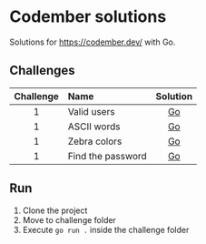 # Codember solutions

Solutions for <https://codember.dev/> with Go.

## Challenges

| Challenge | Name             | Solution                                                                         |
|:---:      |:---              |:---:                                                                             |
|1          |Valid users       |[Go](https://github.com/Patrick564/codember/blob/main/challenge01/challenge01.go) |
|1          |ASCII words       |[Go](https://github.com/Patrick564/codember/blob/main/challenge02/challenge02.go) |
|1          |Zebra colors      |[Go](https://github.com/Patrick564/codember/blob/main/challenge03/challenge03.go) |
|1          |Find the password |[Go](https://github.com/Patrick564/codember/blob/main/challenge04/challenge04.go) |

## Run

1. Clone the project
2. Move to challenge folder
3. Execute `go run .` inside the challenge folder
